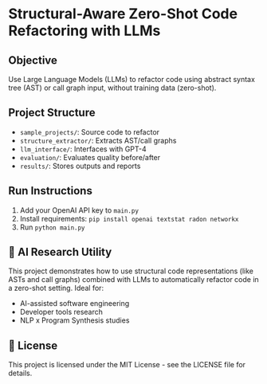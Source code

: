 
# Structural-Aware Zero-Shot Code Refactoring with LLMs

## Objective
Use Large Language Models (LLMs) to refactor code using abstract syntax tree (AST) or call graph input, without training data (zero-shot).

## Project Structure
- `sample_projects/`: Source code to refactor
- `structure_extractor/`: Extracts AST/call graphs
- `llm_interface/`: Interfaces with GPT-4
- `evaluation/`: Evaluates quality before/after
- `results/`: Stores outputs and reports

## Run Instructions
1. Add your OpenAI API key to `main.py`
2. Install requirements: `pip install openai textstat radon networkx`
3. Run `python main.py`


## 🧠 AI Research Utility
This project demonstrates how to use structural code representations (like ASTs and call graphs) combined with LLMs to automatically refactor code in a zero-shot setting. Ideal for:
- AI-assisted software engineering
- Developer tools research
- NLP x Program Synthesis studies

## 📄 License
This project is licensed under the MIT License - see the LICENSE file for details.
